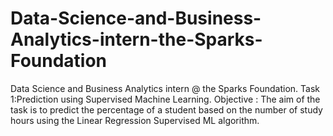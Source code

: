 # Data-Science-and-Business-Analytics-intern-the-Sparks-Foundation
Data Science and Business Analytics intern @ the Sparks Foundation.
Task 1:Prediction using Supervised Machine Learning.
Objective : The aim of the task is to predict the percentage of a student based on the number of study hours using the Linear Regression Supervised ML algorithm.

